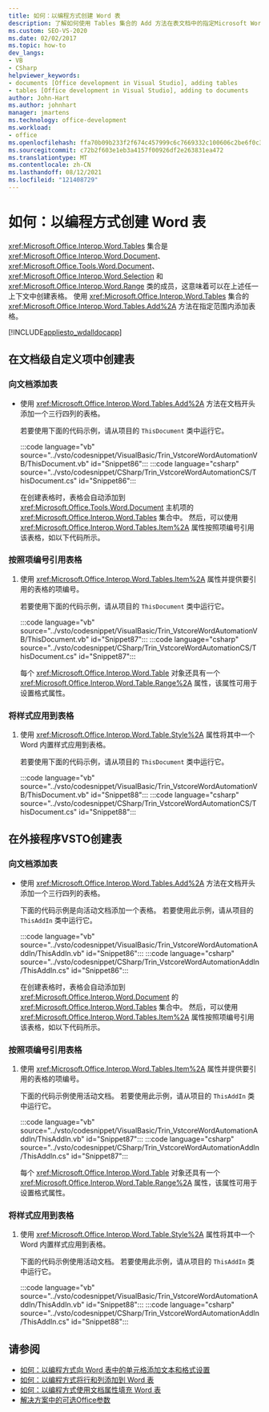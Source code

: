 ```yaml
---
title: 如何：以编程方式创建 Word 表
description: 了解如何使用 Tables 集合的 Add 方法在表文档中的指定Microsoft Word表。
ms.custom: SEO-VS-2020
ms.date: 02/02/2017
ms.topic: how-to
dev_langs:
- VB
- CSharp
helpviewer_keywords:
- documents [Office development in Visual Studio], adding tables
- tables [Office development in Visual Studio], adding to documents
author: John-Hart
ms.author: johnhart
manager: jmartens
ms.technology: office-development
ms.workload:
- office
ms.openlocfilehash: ffa70b09b233f2f674c457999c6c7669332c100606c2be6f0c3802c967da154b
ms.sourcegitcommit: c72b2f603e1eb3a4157f00926df2e263831ea472
ms.translationtype: MT
ms.contentlocale: zh-CN
ms.lasthandoff: 08/12/2021
ms.locfileid: "121408729"
---
```

# <a name="how-to-programmatically-create-word-tables"></a>如何：以编程方式创建 Word 表
  <xref:Microsoft.Office.Interop.Word.Tables> 集合是 <xref:Microsoft.Office.Interop.Word.Document>、<xref:Microsoft.Office.Tools.Word.Document>、<xref:Microsoft.Office.Interop.Word.Selection> 和 <xref:Microsoft.Office.Interop.Word.Range> 类的成员，这意味着可以在上述任一上下文中创建表格。 使用 <xref:Microsoft.Office.Interop.Word.Tables> 集合的 <xref:Microsoft.Office.Interop.Word.Tables.Add%2A> 方法在指定范围内添加表格。

 [!INCLUDE[appliesto_wdalldocapp](../vsto/includes/appliesto-wdalldocapp-md.md)]

## <a name="create-tables-in-document-level-customizations"></a>在文档级自定义项中创建表

### <a name="to-add-a-table-to-a-document"></a>向文档添加表

- 使用 <xref:Microsoft.Office.Interop.Word.Tables.Add%2A> 方法在文档开头添加一个三行四列的表格。

   若要使用下面的代码示例，请从项目的 `ThisDocument` 类中运行它。

   :::code language="vb" source="../vsto/codesnippet/VisualBasic/Trin_VstcoreWordAutomationVB/ThisDocument.vb" id="Snippet86":::
   :::code language="csharp" source="../vsto/codesnippet/CSharp/Trin_VstcoreWordAutomationCS/ThisDocument.cs" id="Snippet86":::

  在创建表格时，表格会自动添加到 <xref:Microsoft.Office.Tools.Word.Document> 主机项的 <xref:Microsoft.Office.Interop.Word.Tables> 集合中。 然后，可以使用 <xref:Microsoft.Office.Interop.Word.Tables.Item%2A> 属性按照项编号引用该表格，如以下代码所示。

### <a name="to-refer-to-a-table-by-item-number"></a>按照项编号引用表格

1. 使用 <xref:Microsoft.Office.Interop.Word.Tables.Item%2A> 属性并提供要引用的表格的项编号。

    若要使用下面的代码示例，请从项目的 `ThisDocument` 类中运行它。

    :::code language="vb" source="../vsto/codesnippet/VisualBasic/Trin_VstcoreWordAutomationVB/ThisDocument.vb" id="Snippet87":::
    :::code language="csharp" source="../vsto/codesnippet/CSharp/Trin_VstcoreWordAutomationCS/ThisDocument.cs" id="Snippet87":::

   每个 <xref:Microsoft.Office.Interop.Word.Table> 对象还具有一个 <xref:Microsoft.Office.Interop.Word.Table.Range%2A> 属性，该属性可用于设置格式属性。

### <a name="to-apply-a-style-to-a-table"></a>将样式应用到表格

1. 使用 <xref:Microsoft.Office.Interop.Word.Table.Style%2A> 属性将其中一个 Word 内置样式应用到表格。

     若要使用下面的代码示例，请从项目的 `ThisDocument` 类中运行它。

     :::code language="vb" source="../vsto/codesnippet/VisualBasic/Trin_VstcoreWordAutomationVB/ThisDocument.vb" id="Snippet88":::
     :::code language="csharp" source="../vsto/codesnippet/CSharp/Trin_VstcoreWordAutomationCS/ThisDocument.cs" id="Snippet88":::

## <a name="create-tables-in-vsto-add-ins"></a>在外接程序VSTO创建表

### <a name="to-add-a-table-to-a-document"></a>向文档添加表

- 使用 <xref:Microsoft.Office.Interop.Word.Tables.Add%2A> 方法在文档开头添加一个三行四列的表格。

   下面的代码示例是向活动文档添加一个表格。 若要使用此示例，请从项目的 `ThisAddIn` 类中运行它。

   :::code language="vb" source="../vsto/codesnippet/VisualBasic/Trin_VstcoreWordAutomationAddIn/ThisAddIn.vb" id="Snippet86":::
   :::code language="csharp" source="../vsto/codesnippet/CSharp/Trin_VstcoreWordAutomationAddIn/ThisAddIn.cs" id="Snippet86":::

  在创建表格时，表格会自动添加到 <xref:Microsoft.Office.Interop.Word.Document> 的 <xref:Microsoft.Office.Interop.Word.Tables> 集合中。 然后，可以使用 <xref:Microsoft.Office.Interop.Word.Tables.Item%2A> 属性按照项编号引用该表格，如以下代码所示。

### <a name="to-refer-to-a-table-by-item-number"></a>按照项编号引用表格

1. 使用 <xref:Microsoft.Office.Interop.Word.Tables.Item%2A> 属性并提供要引用的表格的项编号。

    下面的代码示例使用活动文档。 若要使用此示例，请从项目的 `ThisAddIn` 类中运行它。

    :::code language="vb" source="../vsto/codesnippet/VisualBasic/Trin_VstcoreWordAutomationAddIn/ThisAddIn.vb" id="Snippet87":::
    :::code language="csharp" source="../vsto/codesnippet/CSharp/Trin_VstcoreWordAutomationAddIn/ThisAddIn.cs" id="Snippet87":::

   每个 <xref:Microsoft.Office.Interop.Word.Table> 对象还具有一个 <xref:Microsoft.Office.Interop.Word.Table.Range%2A> 属性，该属性可用于设置格式属性。

### <a name="to-apply-a-style-to-a-table"></a>将样式应用到表格

1. 使用 <xref:Microsoft.Office.Interop.Word.Table.Style%2A> 属性将其中一个 Word 内置样式应用到表格。

     下面的代码示例使用活动文档。 若要使用此示例，请从项目的 `ThisAddIn` 类中运行它。

     :::code language="vb" source="../vsto/codesnippet/VisualBasic/Trin_VstcoreWordAutomationAddIn/ThisAddIn.vb" id="Snippet88":::
     :::code language="csharp" source="../vsto/codesnippet/CSharp/Trin_VstcoreWordAutomationAddIn/ThisAddIn.cs" id="Snippet88":::

## <a name="see-also"></a>请参阅
- [如何：以编程方式向 Word 表中的单元格添加文本和格式设置](../vsto/how-to-programmatically-add-text-and-formatting-to-cells-in-word-tables.md)
- [如何：以编程方式将行和列添加到 Word 表](../vsto/how-to-programmatically-add-rows-and-columns-to-word-tables.md)
- [如何：以编程方式使用文档属性填充 Word 表](../vsto/how-to-programmatically-populate-word-tables-with-document-properties.md)
- [解决方案中的可选Office参数](../vsto/optional-parameters-in-office-solutions.md)
